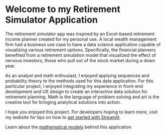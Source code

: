 # Welcome to my Retirement Simulator Application

The retirement simulator app was inspired by an Excel-based retirement income planner created for my personal use. A local wealth management firm had a business use case to have a data science application capable of visualizing various retirement options. Specifically, the financial planners benefited from a retirement simulation model that visualized the effect of nervous investors, those who pull out of the stock market during a down year.

As an analyst and math enthusiast, I enjoyed applying sequences and probability theory to the methods used for this data application. For this particular project, I enjoyed integrating my experience in front-end development and UX design to create an interactive data solution for retirement planning. Math is the language of problem solving and art is the creative tool for bringing analytical solutions into action.

I hope you enjoyed this project. For developers hoping to learn more, visit my website for tips on how to [get started with Streamlit](https://denverdatadesign.com/ai_retirement_simulator/).

Learn about the [mathematical models](https://github.com/BotanicalAmy/Retirement-Forecaster) behind this application
